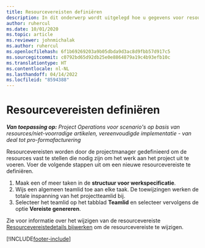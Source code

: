 ```yaml
---
title: Resourcevereisten definiëren
description: In dit onderwerp wordt uitgelegd hoe u gegevens voor resourcevereisten kunt definiëren.
author: ruhercul
ms.date: 10/01/2020
ms.topic: article
ms.reviewer: johnmichalak
ms.author: ruhercul
ms.openlocfilehash: 6f1b69269203a9b05dbda9d3ac8d9fbb57d917c5
ms.sourcegitcommit: c0792bd65d92db25e0e8864879a19c4b93efb10c
ms.translationtype: HT
ms.contentlocale: nl-NL
ms.lasthandoff: 04/14/2022
ms.locfileid: "8594388"
---
```

# <a name="define-resource-requirements"></a>Resourcevereisten definiëren

_**Van toepassing op:** Project Operations voor scenario's op basis van resources/niet-voorradige artikelen, vereenvoudigde implementatie - van deal tot pro-formafacturering_

Resourcevereisten worden door de projectmanager gedefinieerd om de resources vast te stellen die nodig zijn om het werk aan het project uit te voeren. Voer de volgende stappen uit om een nieuwe resourcevereiste te definiëren.

1.  Maak een of meer taken in de **structuur voor werkspecificatie**.
2.  Wijs een algemeen teamlid toe aan elke taak. De toewijzingen werken de totale inspanning van het projectteamlid bij.
3.  Selecteer het teamlid op het tabblad **Teamlid** en selecteer vervolgens de optie **Vereiste genereren**.

Zie voor informatie over het wijzigen van de resourcevereiste [Resourcevereistedetails bijwerken](define-resource-requirements.md) om de resourcevereiste te wijzigen.

[!INCLUDE[footer-include](../includes/footer-banner.md)]